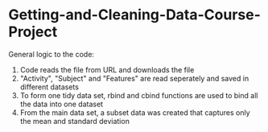 # Getting-and-Cleaning-Data-Course-Project

General logic to the code:

1. Code reads the file from URL and downloads the file
2. "Activity", "Subject" and "Features" are read seperately and saved in different datasets
3. To form one tidy data set, rbind and cbind functions are used to bind all the data into one dataset
4. From the main data set, a subset data was created that captures only the mean and standard deviation

